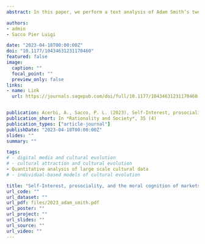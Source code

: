 ```yaml
---
abstract: In this paper, we perform a text analysis of Adam Smith’s two books, the Theory of Moral Sentiments and the Wealth of Nations, to better characterize their highly disputed differences in terms of moral cognition. In particular, given that Smith’s ideas are still very cited and influential in the current scholarly debate on moral cognition, we are interested in understanding whether a text analysis would unveil a semantic structure that is in line with a dual process theory interpretation or, alternatively, with a neuro-emergent cognition one. We find that, despite that the intellectual koine in which Smith’s thought was originally embedded would be more in line with a dual process theory approach, the analysis reveals a better consonance with the neuro-emergent cognition approach. This opens new and interesting perspectives in future research on the moral cognition of market interactions in a Smithian tradition of thought.

authors:
- admin
- Sacco Pier Luigi

date: "2023-04-18T00:00:00Z"
doi: "10.1177/10434631231170460"
featured: false
image:
  caption: ""
  focal_point: ""
  preview_only: false
links:
- name: Link
  url: https://journals.sagepub.com/doi/full/10.1177/10434631231170460


publication: Acerbi, A., Sacco, P. L. (2023), Self-Interest, prosociality, and the moral cognition of markets. A comparative analysis of the Theory of Moral Sentiments and the Wealth of Nations, *Rationality and Society*, 35 (4)
publication_short: In *Rationality and Society*, 35 (4)
publication_types: ["article-journal"]
publishDate: "2023-04-18T00:00:00Z"
slides: ""
summary: ""

tags:
# - digital media and cultural evolution
# - cultural attraction and cultural evolution 
- Quantitative analysis of large scale cultural data
# - individual-based models of cultural evolution

title: "Self-Interest, prosociality, and the moral cognition of markets: A comparative analysis of the Theory of Moral Sentiments and the Wealth of Nations"
url_code: ""
url_dataset: ""
url_pdf: files/2023_adam_smith.pdf
url_poster: ""
url_project: ""
url_slides: ""
url_source: ""
url_video: ""
---
```



